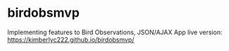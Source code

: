 # birdobsmvp
Implementing features to Bird Observations, JSON/AJAX App
live version: https://kimberlyc222.github.io/birdobsmvp/
